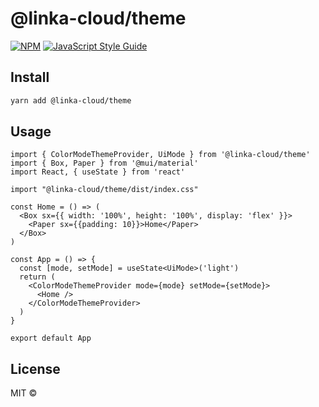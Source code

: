 # @linka-cloud/theme

> 

[![NPM](https://img.shields.io/npm/v/@linka-cloud/theme.svg)](https://www.npmjs.com/package/@linka-cloud/theme) [![JavaScript Style Guide](https://img.shields.io/badge/code_style-standard-brightgreen.svg)](https://standardjs.com)

## Install

```bash
yarn add @linka-cloud/theme
```

## Usage

```tsx
import { ColorModeThemeProvider, UiMode } from '@linka-cloud/theme'
import { Box, Paper } from '@mui/material'
import React, { useState } from 'react'

import "@linka-cloud/theme/dist/index.css"

const Home = () => (
  <Box sx={{ width: '100%', height: '100%', display: 'flex' }}>
    <Paper sx={{padding: 10}}>Home</Paper>
  </Box>
)

const App = () => {
  const [mode, setMode] = useState<UiMode>('light')
  return (
    <ColorModeThemeProvider mode={mode} setMode={setMode}>
      <Home />
    </ColorModeThemeProvider>
  )
}

export default App
```

## License

MIT © [](https://github.com/)
